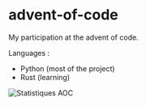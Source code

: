 # advent-of-code

My participation at the advent of code.

Languages : 
- Python (most of the project)
- Rust (learning)

![Statistiques AOC](https://aoc-stats.vercel.app/api/card?username=mbido&totalStars=174&currentYearStars=50&currentDay=25&completedDays=25&currentYear=2024)